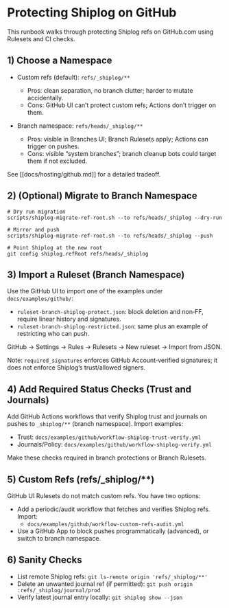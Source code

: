 # Protecting Shiplog on GitHub

This runbook walks through protecting Shiplog refs on GitHub.com using Rulesets and CI checks.

## 1) Choose a Namespace

- Custom refs (default): `refs/_shiplog/**`
  - Pros: clean separation, no branch clutter; harder to mutate accidentally.
  - Cons: GitHub UI can’t protect custom refs; Actions don’t trigger on them.

- Branch namespace: `refs/heads/_shiplog/**`
  - Pros: visible in Branches UI; Branch Rulesets apply; Actions can trigger on pushes.
  - Cons: visible “system branches”; branch cleanup bots could target them if not excluded.

See [[docs/hosting/github.md]] for a detailed tradeoff.

## 2) (Optional) Migrate to Branch Namespace

```
# Dry run migration
scripts/shiplog-migrate-ref-root.sh --to refs/heads/_shiplog --dry-run

# Mirror and push
scripts/shiplog-migrate-ref-root.sh --to refs/heads/_shiplog --push

# Point Shiplog at the new root
git config shiplog.refRoot refs/heads/_shiplog
```

## 3) Import a Ruleset (Branch Namespace)

Use the GitHub UI to import one of the examples under `docs/examples/github/`:

- `ruleset-branch-shiplog-protect.json`: block deletion and non‑FF, require linear history and signatures.
- `ruleset-branch-shiplog-restricted.json`: same plus an example of restricting who can push.

GitHub → Settings → Rules → Rulesets → New ruleset → Import from JSON.

Note: `required_signatures` enforces GitHub Account‑verified signatures; it does not enforce Shiplog’s trust/allowed signers.

## 4) Add Required Status Checks (Trust and Journals)

Add GitHub Actions workflows that verify Shiplog trust and journals on pushes to `_shiplog/**` (branch namespace). Import examples:

- Trust: `docs/examples/github/workflow-shiplog-trust-verify.yml`
- Journals/Policy: `docs/examples/github/workflow-shiplog-verify.yml`

Make these checks required in branch protections or Branch Rulesets.

## 5) Custom Refs (refs/_shiplog/**)

GitHub UI Rulesets do not match custom refs. You have two options:

- Add a periodic/audit workflow that fetches and verifies Shiplog refs. Import:
  - `docs/examples/github/workflow-custom-refs-audit.yml`
- Use a GitHub App to block pushes programmatically (advanced), or switch to branch namespace.

## 6) Sanity Checks

- List remote Shiplog refs: `git ls-remote origin 'refs/_shiplog/**'`
- Delete an unwanted journal ref (if permitted): `git push origin :refs/_shiplog/journal/prod`
- Verify latest journal entry locally: `git shiplog show --json`
